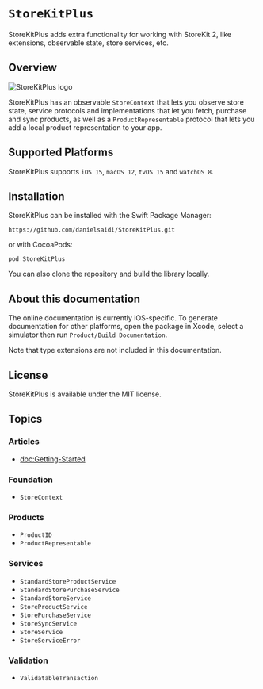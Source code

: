 # ``StoreKitPlus``

StoreKitPlus adds extra functionality for working with StoreKit 2, like extensions, observable state, store services, etc.


## Overview

![StoreKitPlus logo](Logo.png)

StoreKitPlus has an observable ``StoreContext`` that lets you observe store state, service protocols and implementations that let you fetch, purchase and sync products, as well as a ``ProductRepresentable`` protocol that lets you add a local product representation to your app.



## Supported Platforms

StoreKitPlus supports `iOS 15`, `macOS 12`, `tvOS 15` and `watchOS 8`.



## Installation

StoreKitPlus can be installed with the Swift Package Manager:

```
https://github.com/danielsaidi/StoreKitPlus.git
```

or with CocoaPods:

```
pod StoreKitPlus
```

You can also clone the repository and build the library locally.



## About this documentation

The online documentation is currently iOS-specific. To generate documentation for other platforms, open the package in Xcode, select a simulator then run `Product/Build Documentation`.

Note that type extensions are not included in this documentation.



## License

StoreKitPlus is available under the MIT license.



## Topics

### Articles

- <doc:Getting-Started>

### Foundation

- ``StoreContext``

### Products

- ``ProductID``
- ``ProductRepresentable``

### Services

- ``StandardStoreProductService``
- ``StandardStorePurchaseService``
- ``StandardStoreService``
- ``StoreProductService``
- ``StorePurchaseService``
- ``StoreSyncService``
- ``StoreService``
- ``StoreServiceError``

### Validation

- ``ValidatableTransaction``

